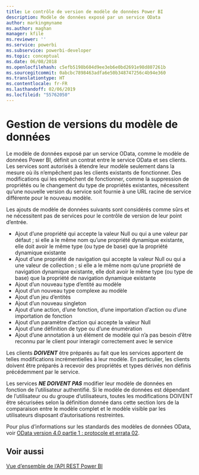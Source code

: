 ```yaml
---
title: Le contrôle de version de modèle de données Power BI
description: Modèle de données exposé par un service OData
author: markingmyname
ms.author: maghan
manager: kfile
ms.reviewer: ''
ms.service: powerbi
ms.subservice: powerbi-developer
ms.topic: conceptual
ms.date: 06/08/2018
ms.openlocfilehash: c5efb5198b604d9ee3eb6e0bd2691e98d807261b
ms.sourcegitcommit: 0abcbc7898463adfa6e50b348747256c4b94e360
ms.translationtype: HT
ms.contentlocale: fr-FR
ms.lasthandoff: 02/06/2019
ms.locfileid: "55762050"
---
```

# <a name="data-model-versioning"></a>Gestion de versions du modèle de données

Le modèle de données exposé par un service OData, comme le modèle de données Power BI, définit un contrat entre le service OData et ses clients. Les services sont autorisés à étendre leur modèle seulement dans la mesure où ils n’empêchent pas les clients existants de fonctionner. Des modifications qui les empêchent de fonctionner, comme la suppression de propriétés ou le changement du type de propriétés existantes, nécessitent qu’une nouvelle version du service soit fournie à une URL racine de service différente pour le nouveau modèle.  
  
Les ajouts de modèle de données suivants sont considérés comme sûrs et ne nécessitent pas de services pour le contrôle de version de leur point d’entrée.  
  
* Ajout d’une propriété qui accepte la valeur Null ou qui a une valeur par défaut ; si elle a le même nom qu’une propriété dynamique existante, elle doit avoir le même type (ou type de base) que la propriété dynamique existante  
* Ajout d’une propriété de navigation qui accepte la valeur Null ou qui a une valeur de collection ; si elle a le même nom qu’une propriété de navigation dynamique existante, elle doit avoir le même type (ou type de base) que la propriété de navigation dynamique existante  
* Ajout d’un nouveau type d’entité au modèle  
* Ajout d’un nouveau type complexe au modèle  
* Ajout d’un jeu d’entités  
* Ajout d’un nouveau singleton  
* Ajout d’une action, d’une fonction, d’une importation d’action ou d’une importation de fonction
* Ajout d’un paramètre d’action qui accepte la valeur Null  
* Ajout d’une définition de type ou d’une énumération  
* Ajout d’une annotation à un élément de modèle qui n’a pas besoin d’être reconnu par le client pour interagir correctement avec le service  
  
Les clients ***DOIVENT*** être préparés au fait que les services apportent de telles modifications incrémentielles à leur modèle. En particulier, les clients doivent être préparés à recevoir des propriétés et types dérivés non définis précédemment par le service.  
  
Les services ***NE DOIVENT PAS*** modifier leur modèle de données en fonction de l’utilisateur authentifié. Si le modèle de données est dépendant de l’utilisateur ou du groupe d’utilisateurs, toutes les modifications DOIVENT être sécurisées selon la définition donnée dans cette section lors de la comparaison entre le modèle complet et le modèle visible par les utilisateurs disposant d’autorisations restreintes.  
  
Pour plus d’informations sur les standards des modèles de données OData, voir [OData version 4.0 partie 1 : protocole et errata 02](http://docs.oasis-open.org/odata/odata/v4.0/odata-v4.0-part1-protocol.html).  
  
## <a name="see-also"></a>Voir aussi
[Vue d’ensemble de l’API REST Power BI](https://docs.microsoft.com/rest/api/power-bi/)  